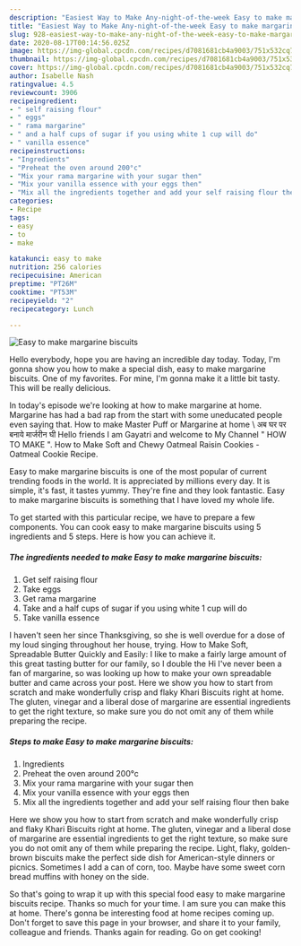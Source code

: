 ```yaml
---
description: "Easiest Way to Make Any-night-of-the-week Easy to make margarine biscuits"
title: "Easiest Way to Make Any-night-of-the-week Easy to make margarine biscuits"
slug: 928-easiest-way-to-make-any-night-of-the-week-easy-to-make-margarine-biscuits
date: 2020-08-17T00:14:56.025Z
image: https://img-global.cpcdn.com/recipes/d7081681cb4a9003/751x532cq70/easy-to-make-margarine-biscuits-recipe-main-photo.jpg
thumbnail: https://img-global.cpcdn.com/recipes/d7081681cb4a9003/751x532cq70/easy-to-make-margarine-biscuits-recipe-main-photo.jpg
cover: https://img-global.cpcdn.com/recipes/d7081681cb4a9003/751x532cq70/easy-to-make-margarine-biscuits-recipe-main-photo.jpg
author: Isabelle Nash
ratingvalue: 4.5
reviewcount: 3906
recipeingredient:
- " self raising flour"
- " eggs"
- " rama margarine"
- " and a half cups of sugar if you using white 1 cup will do"
- " vanilla essence"
recipeinstructions:
- "Ingredients"
- "Preheat the oven around 200°c"
- "Mix your rama margarine with your sugar then"
- "Mix your vanilla essence with your eggs then"
- "Mix all the ingredients together and add your self raising flour then bake"
categories:
- Recipe
tags:
- easy
- to
- make

katakunci: easy to make 
nutrition: 256 calories
recipecuisine: American
preptime: "PT26M"
cooktime: "PT53M"
recipeyield: "2"
recipecategory: Lunch

---
```



![Easy to make margarine biscuits](https://img-global.cpcdn.com/recipes/d7081681cb4a9003/751x532cq70/easy-to-make-margarine-biscuits-recipe-main-photo.jpg)

Hello everybody, hope you are having an incredible day today. Today, I'm gonna show you how to make a special dish, easy to make margarine biscuits. One of my favorites. For mine, I'm gonna make it a little bit tasty. This will be really delicious.

In today&#39;s episode we&#39;re looking at how to make margarine at home. Margarine has had a bad rap from the start with some uneducated people even saying that. How to make Master Puff or Margarine at home \ अब घर पर बनाये मार्जरीन घी Hello friends I am Gayatri and welcome to My Channel &#34; HOW TO MAKE &#34;. How to Make Soft and Chewy Oatmeal Raisin Cookies - Oatmeal Cookie Recipe.

Easy to make margarine biscuits is one of the most popular of current trending foods in the world. It is appreciated by millions every day. It is simple, it's fast, it tastes yummy. They're fine and they look fantastic. Easy to make margarine biscuits is something that I have loved my whole life.


To get started with this particular recipe, we have to prepare a few components. You can cook easy to make margarine biscuits using 5 ingredients and 5 steps. Here is how you can achieve it.

<!--inarticleads1-->

##### The ingredients needed to make Easy to make margarine biscuits:

1. Get  self raising flour
1. Take  eggs
1. Get  rama margarine
1. Take  and a half cups of sugar if you using white 1 cup will do
1. Take  vanilla essence


I haven&#39;t seen her since Thanksgiving, so she is well overdue for a dose of my loud singing throughout her house, trying. How to Make Soft, Spreadable Butter Quickly and Easily: I like to make a fairly large amount of this great tasting butter for our family, so I double the Hi I&#39;ve never been a fan of margarine, so was looking up how to make your own spreadable butter and came across your post. Here we show you how to start from scratch and make wonderfully crisp and flaky Khari Biscuits right at home. The gluten, vinegar and a liberal dose of margarine are essential ingredients to get the right texture, so make sure you do not omit any of them while preparing the recipe. 

<!--inarticleads2-->

##### Steps to make Easy to make margarine biscuits:

1. Ingredients
1. Preheat the oven around 200°c
1. Mix your rama margarine with your sugar then
1. Mix your vanilla essence with your eggs then
1. Mix all the ingredients together and add your self raising flour then bake


Here we show you how to start from scratch and make wonderfully crisp and flaky Khari Biscuits right at home. The gluten, vinegar and a liberal dose of margarine are essential ingredients to get the right texture, so make sure you do not omit any of them while preparing the recipe. Light, flaky, golden-brown biscuits make the perfect side dish for American-style dinners or picnics. Sometimes I add a can of corn, too. Maybe have some sweet corn bread muffins with honey on the side. 

So that's going to wrap it up with this special food easy to make margarine biscuits recipe. Thanks so much for your time. I am sure you can make this at home. There's gonna be interesting food at home recipes coming up. Don't forget to save this page in your browser, and share it to your family, colleague and friends. Thanks again for reading. Go on get cooking!
